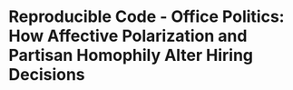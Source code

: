 # Reproducible Code - Office Politics: How Affective Polarization and Partisan Homophily Alter Hiring Decisions
